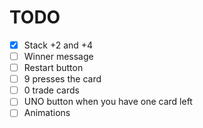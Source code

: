 # TODO

- [x] Stack +2 and +4
- [ ] Winner message
- [ ] Restart button
- [ ] 9 presses the card
- [ ] 0 trade cards
- [ ] UNO button when you have one card left
- [ ] Animations